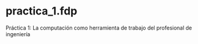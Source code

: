 # practica_1.fdp
Práctica 1: La computación como herramienta de trabajo del profesional de ingeniería
